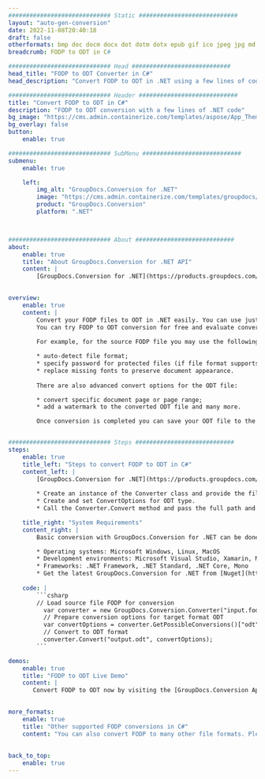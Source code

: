 ```yaml
---
############################# Static ############################
layout: "auto-gen-conversion"
date: 2022-11-08T20:40:18
draft: false
otherformats: bmp doc docm docx dot dotm dotx epub gif ico jpeg jpg md odt ott pdf png psd rtf tex tif tiff txt xps
breadcrumb: FODP to ODT in C#

############################# Head ############################
head_title: "FODP to ODT Converter in C#"
head_description: "Convert FODP to ODT in .NET using a few lines of code. Use the GroupDocs Document Conversion API to convert over 160 file formats."

############################# Header ############################
title: "Convert FODP to ODT in C#"
description: "FODP to ODT conversion with a few lines of .NET code"
bg_image: "https://cms.admin.containerize.com/templates/aspose/App_Themes/V3/images/bg/header1.png"
bg_overlay: false
button:
    enable: true

############################# SubMenu ############################
submenu:
    enable: true

    left:
        img_alt: "GroupDocs.Conversion for .NET"
        image: "https://cms.admin.containerize.com/templates/groupdocs/images/product-logos/90x90-noborder/groupdocs-conversion-net.png"
        product: "GroupDocs.Conversion"
        platform: ".NET"



############################# About ############################
about:
    enable: true
    title: "About GroupDocs.Conversion for .NET API"
    content: |
        [GroupDocs.Conversion for .NET](https://products.groupdocs.com/conversion/net/) can be used to convert Microsoft Word, Excel, PowerPoint, PDF, Visio and other formats. GroupDocs.Conversion is a standalone API that is suitable for back-end and internal systems where high performance is required. It does not depend on any software such as Microsoft or Open Office.
    

overview:
    enable: true
    content: |
        Convert your FODP files to ODT in .NET easily. You can use just a couple of C# code lines in any platform of your choice like - Windows, Linux, macOS.
        You can try FODP to ODT conversion for free and evaluate conversion results quality.  Along with simple file conversion scenarios you can try more advanced options for loading source FODP file and for saving output ODT result. 
        
        For example, for the source FODP file you may use the following load options:

        * auto-detect file format;
        * specify password for protected files (if file format supports it);
        * replace missing fonts to preserve document appearance.
        
        There are also advanced convert options for the ODT file:

        * convert specific document page or page range;
        * add a watermark to the converted ODT file and many more.

        Once conversion is completed you can save your ODT file to the local file path or any third-party storage like FTP, Amazon S3, Google Drive, Dropbox etc. Please note - to convert FODP to ODT there is no need for any additional software installed - like MS Office, Open Office, Adobe Acrobat Reader etc.


############################# Steps ############################
steps:
    enable: true
    title_left: "Steps to convert FODP to ODT in C#"
    content_left: |
        [GroupDocs.Conversion for .NET](https://products.groupdocs.com/conversion/net/) makes it easy for developers to convert a FODP file to ODT with a few lines of code.
        
        * Create an instance of the Converter class and provide the file FODP with the full path
        * Create and set ConvertOptions for ODT type.
        * Call the Converter.Convert method and pass the full path and format (ODT) as a parameter

    title_right: "System Requirements"
    content_right: |
        Basic conversion with GroupDocs.Conversion for .NET can be done in just a few simple steps. Our APIs are supported on all major platforms and operating systems. Before executing the code below, make sure you have the following prerequisites installed on your system.

        * Operating systems: Microsoft Windows, Linux, MacOS
        * Development environments: Microsoft Visual Studio, Xamarin, MonoDevelop
        * Frameworks: .NET Framework, .NET Standard, .NET Core, Mono
        * Get the latest GroupDocs.Conversion for .NET from [Nuget](https://www.nuget.org/packages/groupdocs.conversion)
         
    code: |
        ```csharp    
        // Load source file FODP for conversion
          var converter = new GroupDocs.Conversion.Converter("input.fodp");
          // Prepare conversion options for target format ODT
          var convertOptions = converter.GetPossibleConversions()["odt"].ConvertOptions;
          // Convert to ODT format
          converter.Convert("output.odt", convertOptions);
        ```

demos:
    enable: true
    title: "FODP to ODT Live Demo"
    content: |
       Convert FODP to ODT now by visiting the [GroupDocs.Conversion App](https://products.groupdocs.app/conversion/family) website. Online demo has the following advantages
          

more_formats:
    enable: true
    title: "Other supported FODP conversions in C#"
    content: "You can also convert FODP to many other file formats. Please see the list below."
       
       
back_to_top:
    enable: true
---
```

